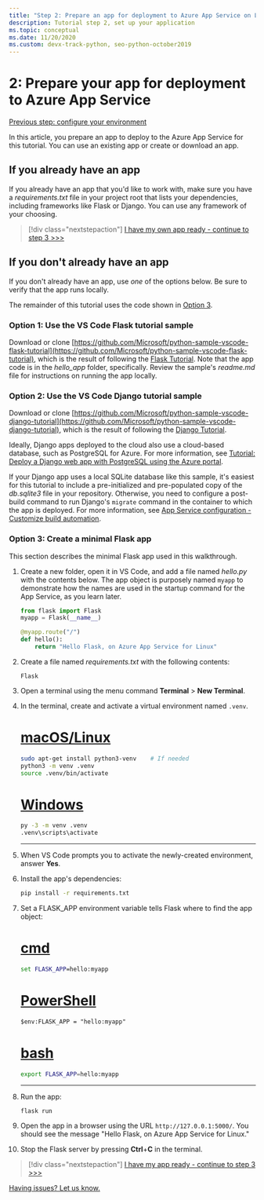 ```yaml
---
title: "Step 2: Prepare an app for deployment to Azure App Service on Linux from Visual Studio Code"
description: Tutorial step 2, set up your application
ms.topic: conceptual
ms.date: 11/20/2020
ms.custom: devx-track-python, seo-python-october2019
---
```


# 2: Prepare your app for deployment to Azure App Service

[Previous step: configure your environment](tutorial-deploy-app-service-on-linux-01.md)

In this article, you prepare an app to deploy to the Azure App Service for this tutorial. You can use an existing app or create or download an app.

## If you already have an app

If you already have an app that you'd like to work with, make sure you have a *requirements.txt* file in your project root that lists your dependencies, including frameworks like Flask or Django. You can use any framework of your choosing.

> [!div class="nextstepaction"]
> [I have my own app ready - continue to step 3 >>>](tutorial-deploy-app-service-on-linux-03.md)

## If you don't already have an app

If you don't already have an app, use *one* of the options below. Be sure to verify that the app runs locally.

The remainder of this tutorial uses the code shown in [Option 3](#option-3-create-a-minimal-flask-app).

### Option 1: Use the VS Code Flask tutorial sample

Download or clone [https://github.com/Microsoft/python-sample-vscode-flask-tutorial](https://github.com/Microsoft/python-sample-vscode-flask-tutorial), which is the result of following the [Flask Tutorial](https://code.visualstudio.com/docs/python/tutorial-flask). Note that the app code is in the *hello_app* folder, specifically. Review the sample's *readme.md* file for instructions on running the app locally.

### Option 2: Use the VS Code Django tutorial sample

Download or clone [https://github.com/Microsoft/python-sample-vscode-django-tutorial](https://github.com/Microsoft/python-sample-vscode-django-tutorial), which is the result of following the [Django Tutorial](https://code.visualstudio.com/docs/python/tutorial-django).

Ideally, Django apps deployed to the cloud also use a cloud-based database, such as PostgreSQL for Azure. For more information, see [Tutorial: Deploy a Django web app with PostgreSQL using the Azure portal](tutorial-python-postgresql-app-portal.md).

If your Django app uses a local SQLite database like this sample, it's easiest for this tutorial to include a pre-initialized and pre-populated copy of the *db.sqlite3* file in your repository. Otherwise, you need to configure a post-build command to run Django's `migrate` command in the container to which the app is deployed. For more information, see [App Service configuration - Customize build automation](/azure/app-service/configure-language-python#customize-build-automation).

### Option 3: Create a minimal Flask app

This section describes the minimal Flask app used in this walkthrough.

1. Create a new folder, open it in VS Code, and add a file named *hello.py* with the contents below. The app object is purposely named `myapp` to demonstrate how the names are used in the startup command for the App Service, as you learn later.

    ```python
    from flask import Flask
    myapp = Flask(__name__)

    @myapp.route("/")
    def hello():
        return "Hello Flask, on Azure App Service for Linux"
    ```

1. Create a file named *requirements.txt* with the following contents:

    ```text
    Flask
    ```

1. Open a terminal using the menu command **Terminal** > **New Terminal**.

1. In the terminal, create and activate a virtual environment named `.venv`. 

    # [macOS/Linux](#tab/linux)

    ```bash
    sudo apt-get install python3-venv    # If needed
    python3 -m venv .venv
    source .venv/bin/activate
    ```

    # [Windows](#tab/windows)

    ```cmd
    py -3 -m venv .venv
    .venv\scripts\activate
    ```

    ---

1. When VS Code prompts you to activate the newly-created environment, answer **Yes**.

1. Install the app's dependencies:

    ```cmd
    pip install -r requirements.txt
    ```

1. Set a FLASK_APP environment variable tells Flask where to find the app object:

    # [cmd](#tab/cmd)

    ```cmd
    set FLASK_APP=hello:myapp
    ```

    # [PowerShell](#tab/powershell)

    ```ps
    $env:FLASK_APP = "hello:myapp"
    ```

   # [bash](#tab/bash)

    ```bash
    export FLASK_APP=hello:myapp
    ```

    ---

1. Run the app:

    ```cmd
    flask run
    ```

1. Open the app in a browser using the URL `http://127.0.0.1:5000/`. You should see the message "Hello Flask, on Azure App Service for Linux."

1. Stop the Flask server by pressing **Ctrl**+**C** in the terminal.

> [!div class="nextstepaction"]
> [I have my app ready - continue to step 3 >>>](tutorial-deploy-app-service-on-linux-03.md)

[Having issues? Let us know.](https://aka.ms/FlaskVSCQuickstartHelp)
